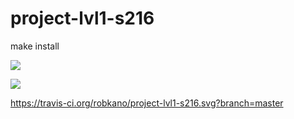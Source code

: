 # project-lvl1-s216
make install

<a href="https://codeclimate.com/github/robkano/project-lvl1-s216/maintainability"><img src="https://api.codeclimate.com/v1/badges/f46abf10f5d12497abc6/maintainability" />
</a>

<a href="https://codeclimate.com/github/robkano/project-lvl1-s216/test_coverage"><img src="https://api.codeclimate.com/v1/badges/f46abf10f5d12497abc6/test_coverage" />
</a>

https://travis-ci.org/robkano/project-lvl1-s216.svg?branch=master